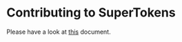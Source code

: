 # Contributing to SuperTokens

Please have a look at [this](https://docs.google.com/document/d/1tUsWpvhnUVFOMbXhVBeh9C1zclgXRZ7TZC03y_H0u84/edit?usp=sharing) document.
